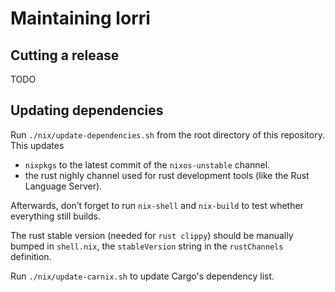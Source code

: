 # Maintaining lorri

## Cutting a release

TODO

## Updating dependencies

Run `./nix/update-dependencies.sh` from the root directory of this
repository. This updates

* `nixpkgs` to the latest commit of the `nixos-unstable` channel.
* the rust nighly channel used for rust development tools (like the
  Rust Language Server).

Afterwards, don’t forget to run `nix-shell` and `nix-build` to test
whether everything still builds.

The rust stable version (needed for `rust clippy`) should be manually
bumped in `shell.nix`, the `stableVersion` string in the
`rustChannels` definition.

<!-- TODO: should we switch to `nightly` for everything instead of using
`stable` just for cargo clippy? -->

Run `./nix/update-carnix.sh` to update Cargo's dependency list.
